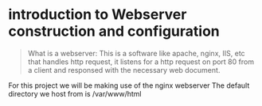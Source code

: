 # introduction to Webserver construction and configuration
> What is a webserver: This is a software like apache, nginx, IIS, etc \
that handles http request, it listens for a http request on port 80 from \
a client and responsed with the necessary web document.

For this project we will be making use of the nginx webserver
The default directory we host from is /var/www/html

